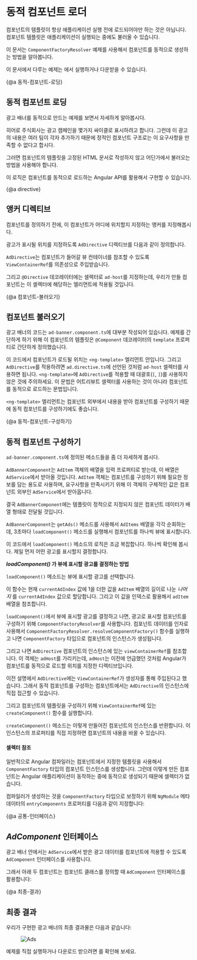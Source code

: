 <!--
# Dynamic Component Loader
-->
# 동적 컴포넌트 로더

<!--
Component templates are not always fixed. An application may need to load new components at runtime.
-->
컴포넌트의 템플릿이 항상 애플리케이션 실행 전에 로드되어야만 하는 것은 아닙니다. 컴포넌트 템플릿은 애플리케이션이 실행되는 중에도 불러올 수 있습니다.

<!--
This cookbook shows you how to use `ComponentFactoryResolver` to add components dynamically.
-->
이 문서는 `ComponentFactoryResolver` 예제를 사용해서 컴포넌트를 동적으로 생성하는 방법을 알아봅니다.

<!--
See the <live-example name="dynamic-component-loader"></live-example>
of the code in this cookbook.
-->
이 문서에서 다루는 예제는 <live-example name="dynamic-component-loader"></live-example>에서 실행하거나 다운받을 수 있습니다.

<!--
{@a dynamic-loading}
-->
{@a 동적-컴포넌트-로딩}

<!--
## Dynamic component loading
-->
## 동적 컴포넌트 로딩

<!--
The following example shows how to build a dynamic ad banner.
-->
광고 배너를 동적으로 만드는 예제를 보면서 자세하게 알아봅시다.

<!--
The hero agency is planning an ad campaign with several different
ads cycling through the banner. New ad components are added
frequently by several different teams. This makes it impractical
to use a template with a static component structure.
-->
히어로 주식회사는 광고 캠페인을 몇가지 싸이클로 표시하려고 합니다. 그런데 이 광고의 내용은 여러 팀이 각자 추가하기 때문에 정적인 컴포넌트 구조로는 이 요구사항을 만족할 수 없다고 합시다.

<!--
Instead, you need a way to load a new component without a fixed
reference to the component in the ad banner's template.
-->
그러면 컴포넌트의 템플릿을 고정된 HTML 문서로 작성하지 않고 어딘가에서 불러오는 방법을 사용해야 합니다.

<!--
Angular comes with its own API for loading components dynamically.
-->
이 로직은 컴포넌트를 동적으로 로드하는 Angular API를 활용해서 구현할 수 있습니다.

{@a directive}

<!--
## The anchor directive
-->
## 앵커 디렉티브

<!--
Before you can add components you have to define an anchor point
to tell Angular where to insert components.
-->
컴포넌트를 정의하기 전에, 이 컴포넌트가 어디에 위치할지 지정하는 앵커를 지정해봅시다.

<!--
The ad banner uses a helper directive called `AdDirective` to
mark valid insertion points in the template.
-->
광고가 표시될 위치를 지정하도록 `AdDirective` 디렉티브를 다음과 같이 정의합니다.

<code-example path="dynamic-component-loader/src/app/ad.directive.ts" title="src/app/ad.directive.ts" linenums="false">

</code-example>


<!--
`AdDirective` injects `ViewContainerRef` to gain access to the view
container of the element that will host the dynamically added component.
-->
`AdDirective`는 컴포넌트가 들어갈 뷰 컨테이너를 참조할 수 있도록 `ViewContainerRef`를 의존성으로 주입받습니다.

<!--
In the `@Directive` decorator, notice the selector name, `ad-host`;
that's what you use to apply the directive to the element.
The next section shows you how.
-->
그리고 `@Directive` 데코레이터에는 셀렉터로 `ad-host`를 지정하는데, 우리가 만들 컴포넌트는 이 셀렉터에 해당하는 엘리먼트에 적용될 것입니다.

<!--
{@a loading-components}
-->
{@a 컴포넌트-불러오기}

<!--
## Loading components
-->
## 컴포넌트 불러오기

<!--
Most of the ad banner implementation is in `ad-banner.component.ts`.
To keep things simple in this example, the HTML is in the `@Component`
decorator's `template` property as a template string.
-->
광고 배너의 코드는 `ad-banner.component.ts`에 대부분 작성되어 있습니다.
예제를 간단하게 하기 위해 이 컴포넌트의 템플릿은 `@Component` 데코레이터의 `template` 프로퍼티로 간단하게 정의했습니다.

<!--
The `<ng-template>` element is where you apply the directive you just made.
To apply the `AdDirective`, recall the selector from `ad.directive.ts`,
`ad-host`. Apply that to `<ng-template>` without the square brackets. Now Angular knows
where to dynamically load components.
-->
이 코드에서 컴포넌트가 로드될 위치는 `<ng-template>` 엘리먼트 안입니다.
그리고 `AdDirective`를 적용하려면 `ad.directive.ts`에 선언된 것처럼 `ad-host` 셀렉터를 사용하면 됩니다.
`<ng-template>`에 `AdDirective`를 적용할 때 대괄호(`[`, `]`)를 사용하지 않은 것에 주의하세요.
이 문법은 어트리뷰트 셀렉터를 사용하는 것이 아니라 컴포넌트를 동적으로 로드하는 문법입니다.

<code-example path="dynamic-component-loader/src/app/ad-banner.component.ts" region="ad-host" title="src/app/ad-banner.component.ts (template)" linenums="false">

</code-example>


<!--
The `<ng-template>` element is a good choice for dynamic components
because it doesn't render any additional output.
-->
`<ng-template>` 엘리먼트는 컴포넌트 외부에서 내용을 받아 컴포넌트를 구성하기 때문에 동적 컴포넌트를 구성하기에도 좋습니다.

<!--
{@a resolving-components}
-->
{@a 동적-컴포넌트-구성하기}

<!--
## Resolving components
-->
## 동적 컴포넌트 구성하기

<!--
Take a closer look at the methods in `ad-banner.component.ts`.
-->
`ad-banner.component.ts`에 정의된 메소드들을 좀 더 자세하게 봅시다.

<!--
`AdBannerComponent` takes an array of `AdItem` objects as input,
which ultimately comes from `AdService`.  `AdItem` objects specify
the type of component to load and any data to bind to the
component.`AdService` returns the actual ads making up the ad campaign.
-->
`AdBannerComponent`는 `AdItem` 객체의 배열을 입력 프로퍼티로 받는데, 이 배열은 `AdService`에서 받아올 것입니다.
`AdItem` 객체는 컴포넌트를 구성하기 위해 필요한 정보를 담는 용도로 사용하며, 요구사항을 만족시키기 위해 이 객체의 구체적인 값은 컴포넌트 외부인 `AdService`에서 받아옵니다.

<!--
Passing an array of components to `AdBannerComponent` allows for a
dynamic list of ads without static elements in the template.
-->
결국 `AdBannerComponent`에는 템플릿이 정적으로 지정되지 않은 컴포넌트 데이터가 배열 형태로 전달될 것입니다.

<!--
With its `getAds()` method, `AdBannerComponent` cycles through the array of `AdItems`
and loads a new component every 3 seconds by calling `loadComponent()`.
-->
`AdBannerComponent`는 `getAds()` 메소드를 사용해서 `AdItems` 배열을 각각 순회하는데, 3초마다 `loadComponent()` 메소드를 실행해서 컴포넌트를 하나씩 뷰에 표시합니다.

<code-example path="dynamic-component-loader/src/app/ad-banner.component.ts" region="class" title="src/app/ad-banner.component.ts (excerpt)" linenums="false">

</code-example>


<!--
The `loadComponent()` method is doing a lot of the heavy lifting here.
Take it step by step. First, it picks an ad.
-->
이 코드에서 `loadComponent()` 메소드의 로직은 조금 복잡합니다.
하나씩 확인해 봅시다. 제일 먼저 어떤 광고를 표시할지 결정합니다.

<div class="alert is-helpful">


<!--
**How _loadComponent()_ chooses an ad**
-->
**_loadComponent()_ 가 뷰에 표시할 광고를 결정하는 방법**

<!--
The `loadComponent()` method chooses an ad using some math.
-->
`loadComponent()` 메소드는 뷰에 표시할 광고를 선택합니다.

<!--
First, it sets the `currentAdIndex` by taking whatever it
currently is plus one, dividing that by the length of the `AdItem` array, and
using the _remainder_ as the new `currentAdIndex` value. Then, it uses that
value to select an `adItem` from the array.
-->
이 함수는 현재 `currentAdIndex` 값에 1을 더한 값을 `AdItem` 배열의 길이로 나눈 _나머지_ 를 `currentAdIndex` 값으로 할당합니다.
그리고 이 값을 인덱스로 활용해서 `adItem` 배열을 참조합니다.

</div>


<!--
After `loadComponent()` selects an ad, it uses `ComponentFactoryResolver`
to resolve a `ComponentFactory` for each specific component.
The `ComponentFactory` then creates an instance of each component.
-->
`loadComponent()`에서 뷰에 표시할 광고를 결정하고 나면, 광고로 표시할 컴포넌트를 구성하기 위해 `ComponentFactoryResolver`를 사용합니다.
컴포넌트 데이터를 인자로 사용해서 `ComponentFactoryResolver.resolveComponentFactory()` 함수를 실행하고 나면 `ComponentFactory` 타입으로 컴포넌트의 인스턴스가 생성됩니다.

<!--
Next, you're targeting the `viewContainerRef` that
exists on this specific instance of the component. How do you know it's
this specific instance? Because it's referring to `adHost` and `adHost` is the
directive you set up earlier to tell Angular where to insert dynamic components.
-->
그리고 나면 `AdDirective` 컴포넌트의 인스턴스에 있는 `viewContainerRef`를 참조합니다.
이 객체는 `adHost`를 가리키는데, `adHost`는 이전에 언급했던 것처럼 Angular가 컴포넌트를 동적으로 로드할 위치를 지정한 디렉티브입니다.

<!--
As you may recall, `AdDirective` injects `ViewContainerRef` into its constructor.
This is how the directive accesses the element that you want to use to host the dynamic component.
-->
이전 설명에서 `AdDirective`에는 `ViewContainerRef`가 생성자를 통해 주입된다고 했습니다.
그래서 동적 컴포넌트를 구성하는 컴포넌트에서는 `AdDirective`의 인스턴스에 직접 접근할 수 있습니다.

<!--
To add the component to the template, you call `createComponent()` on `ViewContainerRef`.
-->
그리고 컴포넌트의 템플릿을 구성하기 위해 `ViewContainerRef`에 있는 `createComponent()` 함수를 실행합니다.

<!--
The `createComponent()` method returns a reference to the loaded component.
Use that reference to interact with the component by assigning to its properties or calling its methods.
-->
`createComponent()` 메소드는 이렇게 만들어진 컴포넌트의 인스턴스를 반환합니다.
이 인스턴스의 프로퍼티를 직접 지정하면 컴포넌트의 내용을 바꿀 수 있습니다.

<!--
{@a selector-references}
-->

<!--
#### Selector references
-->
#### 셀렉터 참조

<!--
Generally, the Angular compiler generates a `ComponentFactory`
for any component referenced in a template. However, there are
no selector references in the templates for
dynamically loaded components since they load at runtime.
-->
일반적으로 Angular 컴파일러는 컴포넌트에서 지정한 템플릿을 사용해서 `ComponentFactory` 타입의 컴포넌트 인스턴스를 생성합니다.
그런데 이렇게 만든 컴포넌트는 Angular 애플리케이션이 동작하는 중에 동적으로 생성되기 때문에 셀렉터가 없습니다.

<!--
To ensure that the compiler still generates a factory,
add dynamically loaded components to the `NgModule`'s `entryComponents` array:
-->
컴파일러가 생성하는 것을 `ComponentFactory` 타입으로 보정하기 위해 `NgModule` 메타데이터의 `entryComponents` 프로퍼티를 다음과 같이 지정합니다:

<code-example path="dynamic-component-loader/src/app/app.module.ts" region="entry-components" title="src/app/app.module.ts (entry components)" linenums="false">

</code-example>


<!--
{@a common-interface}
-->
{@a 공통-인터페이스}

<!--
## The _AdComponent_ interface
-->
## _AdComponent_ 인터페이스

<!--
In the ad banner, all components implement a common `AdComponent` interface to
standardize the API for passing data to the components.
-->
광고 배너 안에서는 `AdService`에서 받은 광고 데이터를 컴포넌트에 적용할 수 있도록 `AdComponent` 인터페이스를 사용합니다.

<!--
Here are two sample components and the `AdComponent` interface for reference:
-->
그래서 아래 두 컴포넌트는 컴포넌트 클래스를 정의할 때 `AdComponent` 인터페이스를 활용합니다:

<code-tabs>

  <code-pane title="hero-job-ad.component.ts" path="dynamic-component-loader/src/app/hero-job-ad.component.ts">

  </code-pane>

  <code-pane title="hero-profile.component.ts" path="dynamic-component-loader/src/app/hero-profile.component.ts">

  </code-pane>

  <code-pane title="ad.component.ts" path="dynamic-component-loader/src/app/ad.component.ts">

  </code-pane>

</code-tabs>


<!--
{@a final-ad-baner}
-->
{@a 최종-결과}

<!--
## Final ad banner
-->
## 최종 결과

<!--
 The final ad banner looks like this:
-->
우리가 구현한 광고 배너의 최종 결과물은 다음과 같습니다:

<figure>
  <img src="generated/images/guide/dynamic-component-loader/ads.gif" alt="Ads">
</figure>


<!--
See the <live-example name="dynamic-component-loader"></live-example>.
-->
예제를 직접 실행하거나 다운로드 받으려면 <live-example name="dynamic-component-loader"></live-example>를 확인해 보세요.